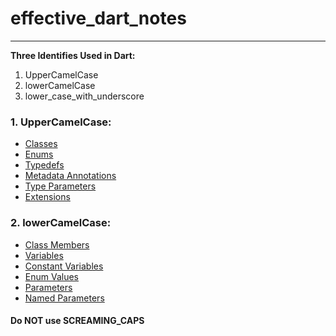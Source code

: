 # effective_dart_notes

---

**Three Identifies Used in Dart:**
1. UpperCamelCase
2. lowerCamelCase
3. lower_case_with_underscore

### 1. UpperCamelCase:


- [Classes](https://dart.dev/guides/language/language-tour#classes)
- [Enums](https://dart.dev/guides/language/language-tour#enumerated-types)
- [Typedefs](https://dart.dev/guides/language/language-tour#typedefs)
- [Metadata Annotations](https://dart.dev/guides/language/language-tour#generics)
- [Type Parameters](https://dart.dev/guides/language/language-tour#generics)
- [Extensions](https://dart.dev/guides/language/extension-methods)


### 2. lowerCamelCase:


- [Class Members](https://dart.dev/guides/language/language-tour#using-class-members)
- [Variables](https://dart.dev/guides/language/language-tour#variables)
- [Constant Variables](https://dart.dev/guides/language/language-tour#final-and-const)
- [Enum Values](https://dart.dev/guides/language/language-tour#final-and-const)
- [Parameters](https://dart.dev/guides/language/language-tour#final-and-const)
- [Named Parameters](https://dart.dev/guides/language/language-tour#final-and-const)

#### Do NOT use SCREAMING_CAPS

